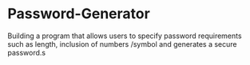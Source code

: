 # Password-Generator
Building a program that allows users to specify password requirements such as length, inclusion of numbers /symbol and generates a secure password.s
